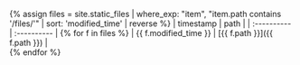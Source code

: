 {% assign files = site.static_files | where_exp: "item", "item.path contains '/files/'" | sort: 'modified_time' | reverse %}
| timestamp   | path        |
| :---------- | :---------- |
{% for f in files %}
| {{ f.modified_time }} | [{{ f.path }}]({{ f.path }}) |  
{% endfor %}
